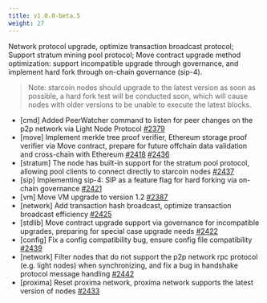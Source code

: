 ```yaml
---
title: v1.0.0-beta.5
weight: 27
---
```


Network protocol upgrade, optimize transaction broadcast protocol; Support stratum mining pool protocol; Move contract upgrade method optimization: support incompatible upgrade through governance, and implement hard fork through on-chain governance (sip-4).

> Note: starcoin nodes should upgrade to the latest version as soon as possible, a hard fork test will be conducted soon, which will cause nodes with older versions to be unable to execute the latest blocks.

<!--more-->

* [cmd] Added PeerWatcher command to listen for peer changes on the p2p network via Light Node Protocol [#2379](https://github.com/starcoinorg/starcoin/pull/2409)
* [move] Implement merkle tree proof verifier, Ethereum storage proof verifier via Move contract, prepare for future offchain data validation and cross-chain with Ethereum [#2418](https://github.com/starcoinorg/starcoin/pull/2418) [#2436](https://github.com/starcoinorg/starcoin/pull/2436)
* [stratum] The node has built-in support for the stratum pool protocol, allowing pool clients to connect directly to starcoin nodes [#2437](https://github.com/starcoinorg/starcoin/pull/2437)
* [sip] Implementing sip-4: SIP as a feature flag for hard forking via on-chain governance [#2421](https://github.com/starcoinorg/starcoin/pull/2437)
* [vm] Move VM upgrade to version 1.2 [#2387](https://github.com/starcoinorg/starcoin/pull/2387)
* [network] Add transaction hash broadcast, optimize transaction broadcast efficiency [#2425](https://github.com/starcoinorg/starcoin/pull/2425)
* [stdlib] Move contract upgrade support via governance for incompatible upgrades, preparing for special case upgrade needs [#2422](https://github.com/starcoinorg/starcoin/pull/2422)
* [config] Fix a config compatibility bug, ensure config file compatibility [#2439](https://github.com/starcoinorg/starcoin/pull/2439)
* [network] Filter nodes that do not support the p2p network rpc protocol (e.g. light nodes) when synchronizing, and fix a bug in handshake protocol message handling [#2442](https://github.com/starcoinorg/starcoin/pull/2442)
* [proxima] Reset proxima network, proxima network supports the latest version of nodes [#2433](https://github.com/starcoinorg/starcoin/pull/2433)